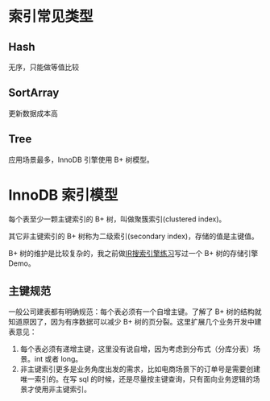 # 索引常见类型
## Hash
无序，只能做等值比较

## SortArray
更新数据成本高

## Tree
应用场景最多，InnoDB 引擎使用 B+ 树模型。

# InnoDB 索引模型
每个表至少一颗主键索引的 B+ 树，叫做聚簇索引(clustered index)。

其它非主键索引的 B+ 树称为二级索引(secondary index)，存储的值是主键值。

B+ 树的维护是比较复杂的，我之前做[IR搜索引擎练习](https://github.com/hongfuli/irstudy/blob/master/src/main/java/cnblogs/jcli/irstudy/store/BTree.java)写过一个 B+ 树的存储引擎 Demo。

## 主键规范
一般公司建表都有明确规范：每个表必须有一个自增主键。了解了 B+ 树的结构就知道原因了，因为有序数据可以减少 B+ 树的页分裂。这里扩展几个业务开发中建表意见：

1. 每个表必须有递增主键，这里没有说自增，因为考虑到分布式（分库分表）场景。int 或者 long。
2. 非主键索引更多是业务角度出发的需求，比如电商场景下的订单号是需要创建唯一索引的。在写 sql 的时候，还是尽量按主键查询，只有面向业务逻辑的场景才使用非主键索引。
